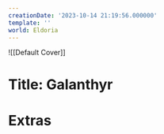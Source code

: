 ```yaml
---
creationDate: '2023-10-14 21:19:56.000000'
template: ''
world: Eldoria
---
```

![[Default Cover]]

# Title: Galanthyr



# Extras

